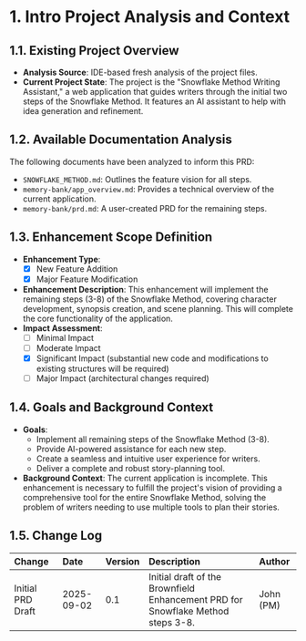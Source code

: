 # 1. Intro Project Analysis and Context

## 1.1. Existing Project Overview

*   **Analysis Source**: IDE-based fresh analysis of the project files.
*   **Current Project State**: The project is the "Snowflake Method Writing Assistant," a web application that guides writers through the initial two steps of the Snowflake Method. It features an AI assistant to help with idea generation and refinement.

## 1.2. Available Documentation Analysis

The following documents have been analyzed to inform this PRD:
*   `SNOWFLAKE_METHOD.md`: Outlines the feature vision for all steps.
*   `memory-bank/app_overview.md`: Provides a technical overview of the current application.
*   `memory-bank/prd.md`: A user-created PRD for the remaining steps.

## 1.3. Enhancement Scope Definition

*   **Enhancement Type**:
    *   [x] New Feature Addition
    *   [x] Major Feature Modification
*   **Enhancement Description**: This enhancement will implement the remaining steps (3-8) of the Snowflake Method, covering character development, synopsis creation, and scene planning. This will complete the core functionality of the application.
*   **Impact Assessment**:
    *   [ ] Minimal Impact
    *   [ ] Moderate Impact
    *   [x] Significant Impact (substantial new code and modifications to existing structures will be required)
    *   [ ] Major Impact (architectural changes required)

## 1.4. Goals and Background Context

*   **Goals**:
    *   Implement all remaining steps of the Snowflake Method (3-8).
    *   Provide AI-powered assistance for each new step.
    *   Create a seamless and intuitive user experience for writers.
    *   Deliver a complete and robust story-planning tool.
*   **Background Context**: The current application is incomplete. This enhancement is necessary to fulfill the project's vision of providing a comprehensive tool for the entire Snowflake Method, solving the problem of writers needing to use multiple tools to plan their stories.

## 1.5. Change Log

| Change | Date | Version | Description | Author |
| :--- | :--- | :--- | :--- | :--- |
| Initial PRD Draft | 2025-09-02 | 0.1 | Initial draft of the Brownfield Enhancement PRD for Snowflake Method steps 3-8. | John (PM) |
